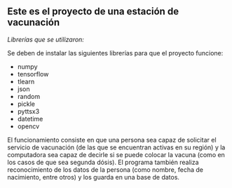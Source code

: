 ## Este es el proyecto de una estación de vacunación
*Librerías que se utilizaron:*

Se deben de instalar las siguientes librerías para que el proyecto funcione:

* numpy
* tensorflow
* tlearn
* json
* random
* pickle
* pyttsx3
* datetime
* opencv

El funcionamiento consiste en que una persona sea capaz de solicitar el servicio de vacunación (de las que se encuentran activas en su región)
y la computadora sea capaz de decirle si se puede colocar la vacuna (como en los casos de que sea segunda dósis). El programa
también realiza reconocimiento de los datos de la persona (como nombre, fecha de nacimiento, entre otros) y los guarda en una base de datos.
